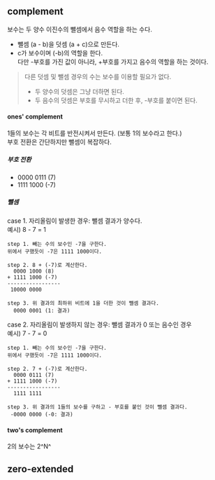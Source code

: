 ## complement
보수는 두 양수 이진수의 뺄셈에서 음수 역할을 하는 수다.
- 뺄셈 (a - b)을 덧셈 (a + c)으로 만든다.
- c가 보수이며 (-b)의 역할을 한다.  
다만 -부호를 가진 값이 아니라, +부호를 가지고 음수의 역할을 하는 것이다.

> 다른 덧셈 및 뺄셈 경우의 수는 보수를 이용할 필요가 없다.
> - 두 양수의 덧셈은 그냥 더하면 된다.
> - 두 음수의 덧셈은 부호를 무시하고 더한 후, -부호를 붙이면 된다.

#### ones' complement
1들의 보수는 각 비트를 반전시켜서 만든다. (보통 1의 보수라고 한다.)  
부호 전환은 간단하지만 뺄셈이 복잡하다.
##### 부호 전환
- 0000 0111 (7)
- 1111 1000 (-7)
##### 뺄셈
case 1. 자리올림이 발생한 경우: 뺄셈 결과가 양수다.  
예시) 8 - 7 = 1
```
step 1. 빼는 수의 보수인 -7을 구한다.
위에서 구했듯이 -7은 1111 1000이다.

step 2. 8 + (-7)로 계산한다.
  0000 1000 (8)
+ 1111 1000 (-7)
-----------------
 10000 0000

step 3. 위 결과의 최하위 비트에 1을 더한 것이 뺄셈 결과다.
  0000 0001 (1: 결과)
```

case 2. 자리올림이 발생하지 않는 경우: 뺄셈 결과가 0 또는 음수인 경우  
예시) 7 - 7 = 0
```
step 1. 빼는 수의 보수인 -7을 구한다.
위에서 구했듯이 -7은 1111 1000이다.

step 2. 7 + (-7)로 계산한다.
  0000 0111 (7)
+ 1111 1000 (-7)
-----------------
  1111 1111

step 3. 위 결과의 1들의 보수를 구하고 - 부호를 붙인 것이 뺄셈 결과다.
 -0000 0000 (-0: 결과)
```

#### two's complement
2의 보수는 2^N^
## zero-extended
